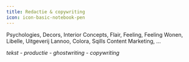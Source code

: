 ```yaml
---
title: Redactie & copywriting
icon: icon-basic-notebook-pen
---
```


Psychologies, Decors, Interior Concepts, Flair, Feeling, Feeling Wonen, Libelle, Uitgeverij Lannoo, Colora, Sqills Content Marketing, …

*tekst - productie - ghostwriting - copywriting*